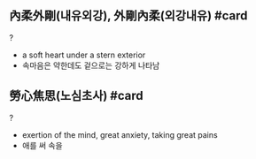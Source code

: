 ## 內柔外剛(내유외강), 外剛內柔(외강내유) #card
?
- a soft heart under a stern exterior
- 속마음은 약한데도 겉으로는 강하게 나타남
<!--SR:!2024-10-15,11,228-->

## 勞心焦思(노심초사) #card
?
- exertion of the mind, great anxiety, taking great pains
- 애를 써 속을
<!--SR:!2024-10-12,1,130-->